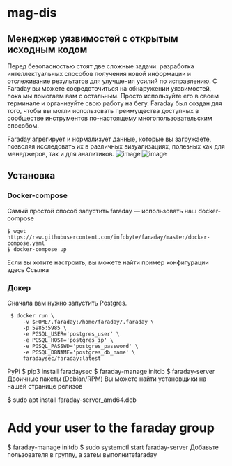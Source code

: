# mag-dis

## Менеджер уязвимостей с открытым исходным кодом

Перед безопасностью стоят две сложные задачи: разработка интеллектуальных способов получения новой информации и отслеживание результатов для улучшения усилий по исправлению. С Faraday вы можете сосредоточиться на обнаружении уязвимостей, пока мы помогаем вам с остальным. Просто используйте его в своем терминале и организуйте свою работу на бегу. Faraday был создан для того, чтобы вы могли использовать преимущества доступных в сообществе инструментов по-настоящему многопользовательским способом.

Faraday агрегирует и нормализует данные, которые вы загружаете, позволяя исследовать их в различных визуализациях, полезных как для менеджеров, так и для аналитиков.
![image](https://github.com/user-attachments/assets/ea75d280-bd45-478d-a7d3-eef24a6aca68)
![image](https://github.com/user-attachments/assets/09891183-cf20-449a-8ec8-5192023dde7d)

## Установка

### Docker-compose

Самый простой способ запустить faraday — использовать наш docker-compose
```
$ wget https://raw.githubusercontent.com/infobyte/faraday/master/docker-compose.yaml
$ docker-compose up
```
Если вы хотите настроить, вы можете найти пример конфигурации здесь Ссылка

### Докер
Сначала вам нужно запустить Postgres.
```
 $ docker run \
     -v $HOME/.faraday:/home/faraday/.faraday \
     -p 5985:5985 \
     -e PGSQL_USER='postgres_user' \
     -e PGSQL_HOST='postgres_ip' \
     -e PGSQL_PASSWD='postgres_password' \
     -e PGSQL_DBNAME='postgres_db_name' \
     faradaysec/faraday:latest
```

PyPi
$ pip3 install faradaysec
$ faraday-manage initdb
$ faraday-server
Двоичные пакеты (Debian/RPM)
Вы можете найти установщики на нашей странице релизов

$ sudo apt install faraday-server_amd64.deb
# Add your user to the faraday group
$ faraday-manage initdb
$ sudo systemctl start faraday-server
Добавьте пользователя в группу, а затем выполнитеfaraday
